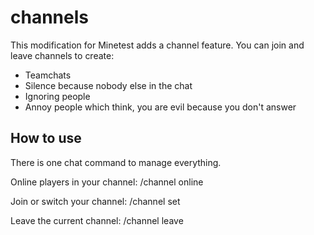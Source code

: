 channels
========

This modification for Minetest adds a channel feature.
You can join and leave channels to create:
- Teamchats
- Silence because nobody else in the chat
- Ignoring people
- Annoy people which think, you are evil because you don't answer

How to use
----------

There is one chat command to manage everything.


Online players in your channel:  /channel online

Join or switch your channel:     /channel set <channel>

Leave the current channel:       /channel leave

